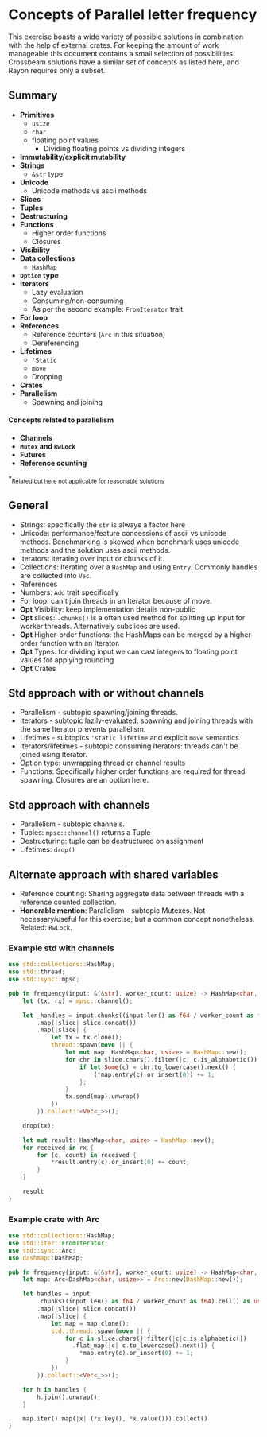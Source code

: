 # Concepts of Parallel letter frequency

This exercise boasts a wide variety of possible solutions in combination with the help of external crates. For keeping the amount of work manageable this document contains a small selection of possibilities. Crossbeam solutions have a similar set of concepts as listed here, and Rayon requires only a subset.

## Summary

- **Primitives**
  - `usize`
  - `char`
  - floating point values
    - Dividing floating points vs dividing integers
- **Immutability/explicit mutability**
- **Strings**
  - `&str` type
- **Unicode**
  - Unicode methods vs ascii methods
- **Slices**
- **Tuples**
- **Destructuring**
- **Functions**
  - Higher order functions
  - Closures
- **Visibility**
- **Data collections**
  - `HashMap`
- **`Option` type**
- **Iterators**
  - Lazy evaluation
  - Consuming/non-consuming
  - As per the second example: `FromIterator` trait
- **For loop**
- **References**
  - Reference counters (`Arc` in this situation)
  - Dereferencing
- **Lifetimes**
  - `'Static`
  - `move`
  - Dropping
- **Crates**
- **Parallelism**
  - Spawning and joining

#### Concepts related to parallelism

- **Channels**
- **`Mutex` and `RwLock`**
- **Futures**
- **Reference counting**

\*<sub>Related but here not applicable for reasonable solutions</sub>

## General

- Strings: specifically the `str` is always a factor here
- Unicode: performance/feature concessions of ascii vs unicode methods. Benchmarking is skewed when benchmark uses unicode methods and the solution uses ascii methods.
- Iterators: iterating over input or chunks of it.
- Collections: Iterating over a `HashMap` and using `Entry`. Commonly handles are collected into `Vec`.
- References
- Numbers: `Add` trait specifically
- For loop: can't join threads in an Iterator because of move.
- **Opt** Visibility: keep implementation details non-public
- **Opt** slices: `.chunks()` is a often used method for splitting up input for worker threads. Alternatively subslices are used.
- **Opt** Higher-order functions: the HashMaps can be merged by a higher-order function with an Iterator.
- **Opt** Types: for dividing input we can cast integers to floating point values for applying rounding
- **Opt** Crates

## Std approach with or without channels

- Parallelism - subtopic spawning/joining threads.
- Iterators - subtopic lazily-evaluated: spawning and joining threads with the same Iterator prevents parallelism.
- Lifetimes - subtopics `'static lifetime` and explicit `move` semantics
- Iterators/lifetimes - subtopic consuming Iterators: threads can't be joined using Iterator.
- Option type: unwrapping thread or channel results
- Functions: Specifically higher order functions are required for thread spawning. Closures are an option here.

## Std approach with channels

- Parallelism - subtopic channels.
- Tuples: `mpsc::channel()` returns a Tuple
- Destructuring: tuple can be destructured on assignment
- Lifetimes: `drop()`

## Alternate approach with shared variables

- Reference counting: Sharing aggregate data between threads with a reference counted collection.
- **Honorable mention**: Parallelism - subtopic Mutexes. Not necessary/useful for this exercise, but a common concept nonetheless. Related: `RwLock`.

### Example std with channels

```rust
use std::collections::HashMap;
use std::thread;
use std::sync::mpsc;

pub fn frequency(input: &[&str], worker_count: usize) -> HashMap<char, usize> {
    let (tx, rx) = mpsc::channel();

    let _handles = input.chunks((input.len() as f64 / worker_count as f64).ceil() as usize)
        .map(|slice| slice.concat())
        .map(|slice| {
            let tx = tx.clone();
            thread::spawn(move || {
                let mut map: HashMap<char, usize> = HashMap::new();
                for chr in slice.chars().filter(|c| c.is_alphabetic()) {
                    if let Some(c) = chr.to_lowercase().next() {
                        (*map.entry(c).or_insert(0)) += 1;
                    };
                }
                tx.send(map).unwrap()
            })
        }).collect::<Vec<_>>();

    drop(tx);

    let mut result: HashMap<char, usize> = HashMap::new();
    for received in rx {
        for (c, count) in received {
            *result.entry(c).or_insert(0) += count;
        }
    }

    result
}
```

### Example crate with Arc

```rust
use std::collections::HashMap;
use std::iter::FromIterator;
use std::sync::Arc;
use dashmap::DashMap;

pub fn frequency(input: &[&str], worker_count: usize) -> HashMap<char, usize> {
    let map: Arc<DashMap<char, usize>> = Arc::new(DashMap::new());

    let handles = input
        .chunks((input.len() as f64 / worker_count as f64).ceil() as usize)
        .map(|slice| slice.concat())
        .map(|slice| {
            let map = map.clone();
            std::thread::spawn(move || {
                for c in slice.chars().filter(|c|c.is_alphabetic())
                  .flat_map(|c| c.to_lowercase().next()) {
                    *map.entry(c).or_insert(0) += 1;
                }
            })
        }).collect::<Vec<_>>();

    for h in handles {
        h.join().unwrap();
    }

    map.iter().map(|x| (*x.key(), *x.value())).collect()
}
```
